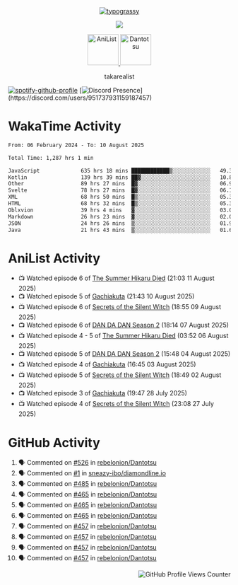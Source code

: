 <div align="center">
<a href="https://github.com/kawarimidoll/typograssy">
    <img alt="typograssy" src="https://typograssy.deno.dev/api?text=%E3%82%B8%E3%83%A7%E3%83%B3%E3%81%A7%E3%81%99%E3%80%82%E3%81%93%E3%82%93%E3%81%AB%E3%81%A1%E3%81%AF%20%20%5E%5E%20sup%20iam%20ibo%20--&&l0=none&l1=82d9d0&l2=027353&l3=038c4c&l4=01402e&bg=none&frame=none&speed=100&comment=">
</a>
</div>
<p align="center">
  <a href="https://skillicons.dev">
    <img src="https://skillicons.dev/icons?i=kotlin,figma,obsidian,androidstudio,vscode,css,html" />
  </a>
</p>

<p align="center">
    <a href="https://anilist.co/user/takarealist112/">
      <img src="https://i.imgur.com/LDvh7Lg.gif" alt="AniList" style="width: 70px; height: auto;">
    </a>
    <a href="https://discord.gg/4HPZ5nAWwM/">
      <img src="https://i.imgur.com/5o3Y9Jb.gif" alt="Dantotsu" style="width: 70px; height: auto;">
    </a>
</p>

<p align="center">
takarealist
</p>

[![spotify-github-profile](https://spotify-github-profile.vercel.app/api/view?uid=216np2gahwfhcjozqmzomew7i&cover_image=true&theme=novatorem&show_offline=true&background_color=121212&interchange=false&bar_color=53b14f&bar_color_cover=true)](https://spotify-github-profile.vercel.app/api/view?uid=216np2gahwfhcjozqmzomew7i&redirect=true)
[![Discord Presence](https://lanyard-profile-readme.vercel.app/api/951737931159187457?theme=dark&bg=Oe1116&animated=false&hideDiscrim=true&borderRadius=30px&idleMessage=currently%20offline...)](https://discord.com/users/951737931159187457)

# WakaTime Activity

<!--START_SECTION:waka-->

```txt
From: 06 February 2024 - To: 10 August 2025

Total Time: 1,287 hrs 1 min

JavaScript             635 hrs 18 mins ████████████▒░░░░░░░░░░░░   49.36 %
Kotlin                 139 hrs 39 mins ██▓░░░░░░░░░░░░░░░░░░░░░░   10.85 %
Other                  89 hrs 27 mins  █▓░░░░░░░░░░░░░░░░░░░░░░░   06.95 %
Svelte                 78 hrs 27 mins  █▓░░░░░░░░░░░░░░░░░░░░░░░   06.10 %
XML                    68 hrs 50 mins  █▒░░░░░░░░░░░░░░░░░░░░░░░   05.35 %
HTML                   68 hrs 32 mins  █▒░░░░░░░░░░░░░░░░░░░░░░░   05.33 %
Oblxvion               39 hrs 4 mins   ▓░░░░░░░░░░░░░░░░░░░░░░░░   03.04 %
Markdown               26 hrs 23 mins  ▓░░░░░░░░░░░░░░░░░░░░░░░░   02.05 %
JSON                   24 hrs 26 mins  ▒░░░░░░░░░░░░░░░░░░░░░░░░   01.90 %
Java                   21 hrs 43 mins  ▒░░░░░░░░░░░░░░░░░░░░░░░░   01.69 %
```

<!--END_SECTION:waka-->

# AniList Activity

<!-- ANILIST_ACTIVITY:start -->

-   📺 Watched episode 6 of [The Summer Hikaru Died](https://anilist.co/anime/177689) (21:03 11 August 2025)
-   📺 Watched episode 5 of [Gachiakuta](https://anilist.co/anime/178025) (21:43 10 August 2025)
-   📺 Watched episode 6 of [Secrets of the Silent Witch](https://anilist.co/anime/179966) (18:55 09 August 2025)
-   📺 Watched episode 6 of [DAN DA DAN Season 2](https://anilist.co/anime/185660) (18:14 07 August 2025)
-   📺 Watched episode 4 - 5 of [The Summer Hikaru Died](https://anilist.co/anime/177689) (03:52 06 August 2025)
-   📺 Watched episode 5 of [DAN DA DAN Season 2](https://anilist.co/anime/185660) (15:48 04 August 2025)
-   📺 Watched episode 4 of [Gachiakuta](https://anilist.co/anime/178025) (16:45 03 August 2025)
-   📺 Watched episode 5 of [Secrets of the Silent Witch](https://anilist.co/anime/179966) (18:49 02 August 2025)
-   📺 Watched episode 3 of [Gachiakuta](https://anilist.co/anime/178025) (19:47 28 July 2025)
-   📺 Watched episode 4 of [Secrets of the Silent Witch](https://anilist.co/anime/179966) (23:08 27 July 2025)

<!-- ANILIST_ACTIVITY:end -->

# GitHub Activity

<!--START_SECTION:activity-->

1. 🗣 Commented on [#526](https://github.com/rebelonion/Dantotsu/pull/526#issuecomment-2481012390) in [rebelonion/Dantotsu](https://github.com/rebelonion/Dantotsu)
2. 🗣 Commented on [#1](https://github.com/sneazy-ibo/diamondline.io/issues/1#issuecomment-2411269955) in [sneazy-ibo/diamondline.io](https://github.com/sneazy-ibo/diamondline.io)
3. 🗣 Commented on [#485](https://github.com/rebelonion/Dantotsu/issues/485#issuecomment-2374839206) in [rebelonion/Dantotsu](https://github.com/rebelonion/Dantotsu)
4. 🗣 Commented on [#465](https://github.com/rebelonion/Dantotsu/issues/465#issuecomment-2257555066) in [rebelonion/Dantotsu](https://github.com/rebelonion/Dantotsu)
5. 🗣 Commented on [#465](https://github.com/rebelonion/Dantotsu/issues/465#issuecomment-2257389149) in [rebelonion/Dantotsu](https://github.com/rebelonion/Dantotsu)
6. 🗣 Commented on [#465](https://github.com/rebelonion/Dantotsu/issues/465#issuecomment-2257388359) in [rebelonion/Dantotsu](https://github.com/rebelonion/Dantotsu)
7. 🗣 Commented on [#457](https://github.com/rebelonion/Dantotsu/issues/457#issuecomment-2256121324) in [rebelonion/Dantotsu](https://github.com/rebelonion/Dantotsu)
8. 🗣 Commented on [#457](https://github.com/rebelonion/Dantotsu/issues/457#issuecomment-2256120426) in [rebelonion/Dantotsu](https://github.com/rebelonion/Dantotsu)
9. 🗣 Commented on [#457](https://github.com/rebelonion/Dantotsu/issues/457#issuecomment-2256119951) in [rebelonion/Dantotsu](https://github.com/rebelonion/Dantotsu)
10. 🗣 Commented on [#457](https://github.com/rebelonion/Dantotsu/issues/457#issuecomment-2256116300) in [rebelonion/Dantotsu](https://github.com/rebelonion/Dantotsu)
<!--END_SECTION:activity-->

<div align="right">
    <img src="https://komarev.com/ghpvc/?username=sneazy-ibo&color=ff6e00&label=Counter&abbreviated=true" alt="GitHub Profile Views Counter">
</div>
